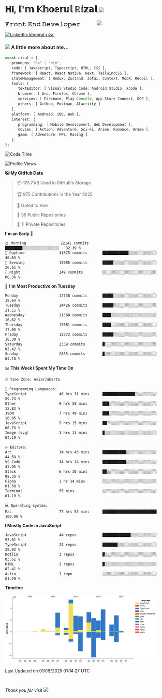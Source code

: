 <h1> 𝐇𝐢, 𝕀'𝕞 𝕂𝕙𝕠𝕖𝕣𝕦𝕝 ℝ𝕚𝕫𝕒𝕝 <img src="https://media.giphy.com/media/mGcNjsfWAjY5AEZNw6/giphy.gif" width="50"></h1>
<img align='right' src="https://media.giphy.com/media/v1.Y2lkPTc5MGI3NjExOWI2ajR2NGJubzBsZHFuaHMwajRrcDNsNXJwOG8yb3F0NjhkNXF4OSZlcD12MV9pbnRlcm5hbF9naWZfYnlfaWQmY3Q9cw/fkZukR450RQ1qnGaq9/giphy.gif" width="200">
<strong style="font-size:20px;">𝙵𝚛𝚘𝚗𝚝 𝙴𝚗𝚍 𝙳𝚎𝚟𝚎𝚕𝚘𝚙𝚎𝚛</strong>
</p></em>

[![LinkedIn: khoerul-rizal](https://img.shields.io/badge/khoerul--rizal-blue?style=flat-square&logo=Linkedin&logoColor=white&link=https://www.linkedin.com/in/khoerul-rizal/)](https://www.linkedin.com/in/khoerul-rizal/)

### <img src="https://media.giphy.com/media/VgCDAzcKvsR6OM0uWg/giphy.gif" width="50"> A little more about me...

```typescript
const rizal = {
   pronouns: "he" | "him",
   code: [ Javascript, Typescript, HTML, CSS ],
   framework: [ React, React Native, Next, TailwindCSS ],
   stateManagement: [ Redux, Zustand, Jotai, Context, MobX, Recoil ],
   tools: {
      textEditor: [ Visual Studio Code, Android Studio, Xcode ],
      browser: [ Arc, Firefox, Chrome ],
      services: [ Firebase, Play Console, App Store Connect, GCP ],
      others: [ Github, Postman, Alacritty ]
   },
   platform: [ Android, iOS, Web ],
   interest: {
      programming: [ Mobile Development, Web Development ],
      movies: [ Action, Adventure, Sci-Fi, Anime, Romance, Drama ],
      game: [ Adventure, FPS, Racing ]
   },
};
```

<!--START_SECTION:waka-->
![Code Time](http://img.shields.io/badge/Code%20Time-3%2C552%20hrs%2037%20mins-blue)

![Profile Views](http://img.shields.io/badge/Profile%20Views-0-blue)

**🐱 My GitHub Data** 

> 📦 175.7 kB Used in GitHub's Storage 
 > 
> 🏆 975 Contributions in the Year 2025
 > 
> 💼 Opted to Hire
 > 
> 📜 39 Public Repositories 
 > 
> 🔑 11 Private Repositories 
 > 
**I'm an Early 🐤** 

```text
🌞 Morning                22142 commits       ████████░░░░░░░░░░░░░░░░░   32.39 % 
🌆 Daytime                31875 commits       ████████████░░░░░░░░░░░░░   46.63 % 
🌃 Evening                14085 commits       █████░░░░░░░░░░░░░░░░░░░░   20.61 % 
🌙 Night                  249 commits         ░░░░░░░░░░░░░░░░░░░░░░░░░   00.36 % 
```
📅 **I'm Most Productive on Tuesday** 

```text
Monday                   12738 commits       █████░░░░░░░░░░░░░░░░░░░░   18.64 % 
Tuesday                  14426 commits       █████░░░░░░░░░░░░░░░░░░░░   21.11 % 
Wednesday                11360 commits       ████░░░░░░░░░░░░░░░░░░░░░   16.62 % 
Thursday                 12061 commits       ████░░░░░░░░░░░░░░░░░░░░░   17.65 % 
Friday                   12572 commits       █████░░░░░░░░░░░░░░░░░░░░   18.39 % 
Saturday                 2339 commits        █░░░░░░░░░░░░░░░░░░░░░░░░   03.42 % 
Sunday                   2855 commits        █░░░░░░░░░░░░░░░░░░░░░░░░   04.18 % 
```


📊 **This Week I Spent My Time On** 

```text
🕑︎ Time Zone: Asia/Jakarta

💬 Programming Languages: 
TypeScript               46 hrs 31 mins      ███████████████░░░░░░░░░░   59.73 % 
Other                    9 hrs 59 mins       ███░░░░░░░░░░░░░░░░░░░░░░   12.82 % 
JSON                     7 hrs 49 mins       ███░░░░░░░░░░░░░░░░░░░░░░   10.05 % 
JavaScript               5 hrs 15 mins       ██░░░░░░░░░░░░░░░░░░░░░░░   06.76 % 
Image (svg)              3 hrs 11 mins       █░░░░░░░░░░░░░░░░░░░░░░░░   04.10 % 

🔥 Editors: 
Arc                      34 hrs 43 mins      ███████████░░░░░░░░░░░░░░   44.58 % 
VS Code                  34 hrs 14 mins      ███████████░░░░░░░░░░░░░░   43.95 % 
Slack                    6 hrs 30 mins       ██░░░░░░░░░░░░░░░░░░░░░░░   08.35 % 
Figma                    1 hr 14 mins        ░░░░░░░░░░░░░░░░░░░░░░░░░   01.58 % 
Terminal                 55 mins             ░░░░░░░░░░░░░░░░░░░░░░░░░   01.19 % 

💻 Operating System: 
Mac                      77 hrs 53 mins      █████████████████████████   100.00 % 
```

**I Mostly Code in JavaScript** 

```text
JavaScript               44 repos            █████████████░░░░░░░░░░░░   53.01 % 
TypeScript               24 repos            ███████░░░░░░░░░░░░░░░░░░   28.92 % 
Kotlin                   3 repos             █░░░░░░░░░░░░░░░░░░░░░░░░   03.61 % 
HTML                     2 repos             █░░░░░░░░░░░░░░░░░░░░░░░░   02.41 % 
Astro                    1 repo              ░░░░░░░░░░░░░░░░░░░░░░░░░   01.20 % 
```



**Timeline**

![Lines of Code chart](https://raw.githubusercontent.com/khoerulrizal/khoerulrizal/main/assets/bar_graph.png)


 Last Updated on 01/08/2025 01:14:27 UTC
<!--END_SECTION:waka-->
</details>
<br/>

<em>Thank you for visit</em> <img src="https://media.giphy.com/media/v1.Y2lkPTc5MGI3NjExcHdvNm1qZWtjaGw0ZjdwM3Z3NnY2dHlueTVuODBta2FiY20wM2YybSZlcD12MV9pbnRlcm5hbF9naWZfYnlfaWQmY3Q9cw/tV25tpdKqdFa9x81k2/giphy.gif" width="40">
